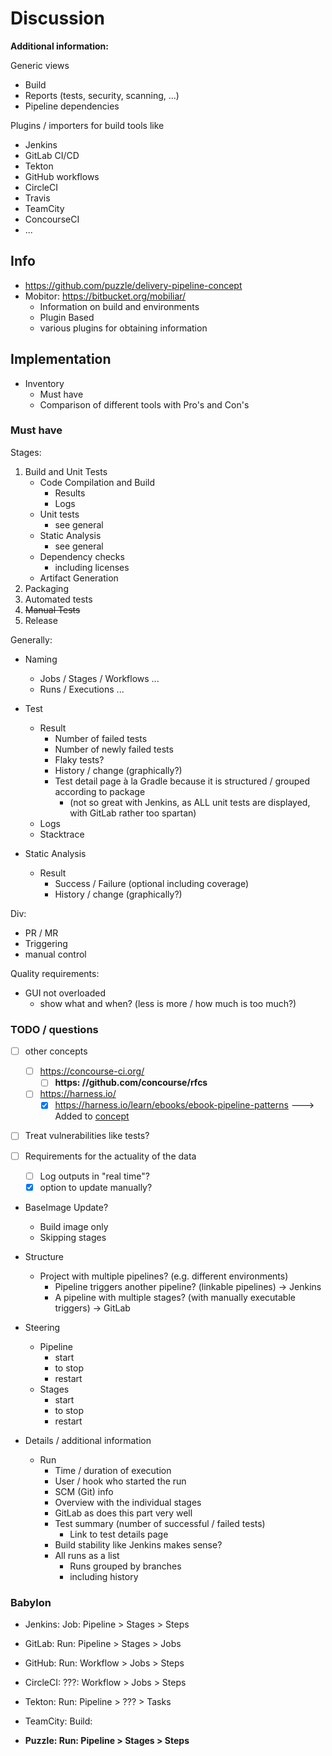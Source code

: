 # Discussion

**Additional information:**

Generic views

* Build
* Reports (tests, security, scanning, ...)
* Pipeline dependencies

Plugins / importers for build tools like

* Jenkins
* GitLab CI/CD
* Tekton
* GitHub workflows
* CircleCI
* Travis
* TeamCity
* ConcourseCI
* ...

## Info

* <https://github.com/puzzle/delivery-pipeline-concept>
* Mobitor: <https://bitbucket.org/mobiliar/>
  * Information on build and environments
  * Plugin Based
  * various plugins for obtaining information

## Implementation

* Inventory
  * Must have
  * Comparison of different tools with Pro's and Con's

### Must have

Stages:

1. Build and Unit Tests
   * Code Compilation and Build
      * Results
      * Logs
   * Unit tests
      * see general
   * Static Analysis
      * see general
   * Dependency checks
      * including licenses
   * Artifact Generation
2. Packaging
3. Automated tests
4. ~~Manual Tests~~
5. Release

Generally:

* Naming
  * Jobs / Stages / Workflows ...
  * Runs / Executions ...
* Test
  * Result
    * Number of failed tests
    * Number of newly failed tests
    * Flaky tests?
    * History / change (graphically?)
    * Test detail page à la Gradle because it is structured / grouped according to package
      * (not so great with Jenkins, as ALL unit tests are displayed, with GitLab rather too spartan)
  * Logs
  * Stacktrace

* Static Analysis
  * Result
    * Success / Failure (optional including coverage)
    * History / change (graphically?)

Div:

* PR / MR
* Triggering
* manual control

Quality requirements:

* GUI not overloaded
  * show what and when? (less is more / how much is too much?)

### TODO / questions

* [ ] other concepts
  * [ ] <https://concourse-ci.org/>
    * [ ] **https: //github.com/concourse/rfcs**
  * [ ] <https://harness.io/>
    * [x] <https://harness.io/learn/ebooks/ebook-pipeline-patterns> ---> Added to [concept](https://github.com/puzzle/delivery-pipeline-concept)

* [ ] Treat vulnerabilities like tests?

* [ ] Requirements for the actuality of the data
  * [ ] Log outputs in "real time"?
  * [x] option to update manually?

* BaseImage Update?
  * Build image only
  * Skipping stages

* Structure
  * Project with multiple pipelines? (e.g. different environments)
    * Pipeline triggers another pipeline? (linkable pipelines) -> Jenkins
    * A pipeline with multiple stages? (with manually executable triggers) -> GitLab

* Steering
  * Pipeline
    * start
    * to stop
    * restart
  * Stages
    * start
    * to stop
    * restart

* Details / additional information
  * Run
    * Time / duration of execution
    * User / hook who started the run
    * SCM (Git) info
    * Overview with the individual stages
    * GitLab as does this part very well
    * Test summary (number of successful / failed tests)
      * Link to test details page
    * Build stability like Jenkins makes sense?
    * All runs as a list
      * Runs grouped by branches
      * including history

### Babylon

* Jenkins:  Job:   Pipeline > Stages > Steps
* GitLab:   Run:   Pipeline > Stages > Jobs
* GitHub:   Run:   Workflow > Jobs > Steps
* CircleCI: ???:   Workflow > Jobs > Steps
* Tekton:   Run:   Pipeline > ??? > Tasks
* TeamCity: Build:

* **Puzzle:  Run: Pipeline > Stages > Steps**
